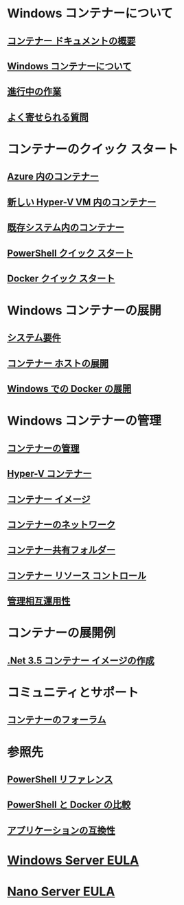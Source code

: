 # Windows コンテナーについて

## [コンテナー ドキュメントの概要](./containers_welcome.md)

## [Windows コンテナーについて](about/about_overview.md)

## [進行中の作業](about/work_in_progress.md)

## [よく寄せられる質問](about/faq.md)

# コンテナーのクイック スタート

## [Azure 内のコンテナー](quick_start/azure_setup.md)

## [新しい Hyper-V VM 内のコンテナー](quick_start/container_setup.md)

## [既存システム内のコンテナー](quick_start/inplace_setup.md)

## [PowerShell クイック スタート](quick_start/manage_powershell.md)

## [Docker クイック スタート](quick_start/manage_docker.md)

# Windows コンテナーの展開

## [システム要件](deployment/system_requirements.md)

## [コンテナー ホストの展開](deployment/deployment.md)

## [Windows での Docker の展開](deployment/docker_windows.md)

# Windows コンテナーの管理

## [コンテナーの管理](management/manage_containers.md)

## [Hyper-V コンテナー](management/hyperv_container.md)

## [コンテナー イメージ](management/manage_images.md)

## [コンテナーのネットワーク](management/container_networking.md)

## [コンテナー共有フォルダー](management/manage_data.md)

## [コンテナー リソース コントロール](management/manage_resources.md)

## [管理相互運用性](management/hcs_powershell.md)

# コンテナーの展開例

## [.Net 3.5 コンテナー イメージの作成](examples/dotnet35.md)

# コミュニティとサポート

## [コンテナーのフォーラム](https://social.msdn.microsoft.com/Forums/en-US/home?forum=windowscontainers)

# 参照先

## [PowerShell リファレンス](https://technet.microsoft.com/en-us/library/mt433069.aspx)

## [PowerShell と Docker の比較](reference/ps_docker_comparison.md)

## [アプリケーションの互換性](reference/app_compat.md)

# [Windows Server EULA](EULA.md)

# [Nano Server EULA](Nano_EULA.md)


<!--HONumber=Jan16_HO1-->
